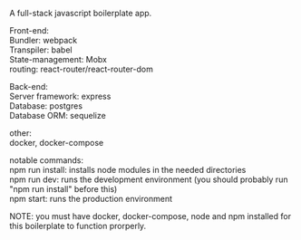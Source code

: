 A full-stack javascript boilerplate app.

Front-end:\
Bundler: webpack\
Transpiler: babel\
State-management: Mobx\
routing: react-router/react-router-dom

Back-end:\
Server framework: express\
Database: postgres\
Database ORM: sequelize

other:\
docker, docker-compose

notable commands:\
npm run install: installs node modules in the needed directories\
npm run dev: runs the development environment (you should probably run "npm run install" before this)\
npm start: runs the production environment


NOTE:
you must have docker, docker-compose, node and npm installed for this boilerplate to function prorperly.

